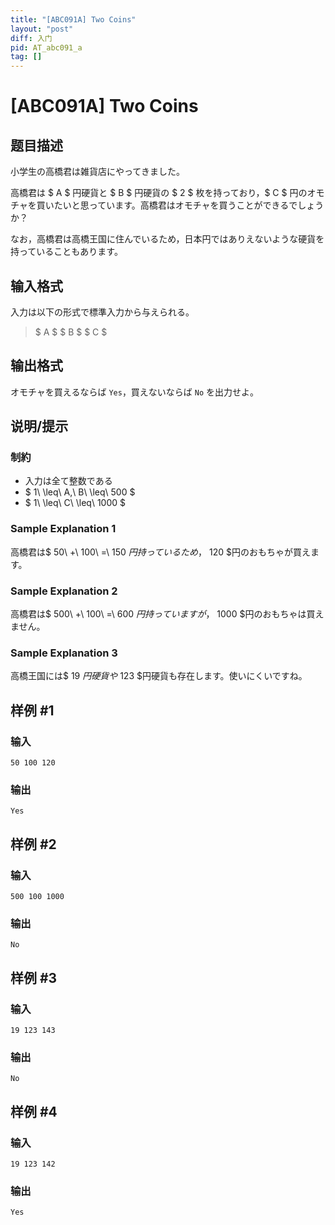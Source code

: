 ```yaml
---
title: "[ABC091A] Two Coins"
layout: "post"
diff: 入门
pid: AT_abc091_a
tag: []
---
```


# [ABC091A] Two Coins

## 题目描述

[problemUrl]: https://atcoder.jp/contests/abc091/tasks/abc091_a

小学生の高橋君は雑貨店にやってきました。

高橋君は $ A $ 円硬貨と $ B $ 円硬貨の $ 2 $ 枚を持っており，$ C $ 円のオモチャを買いたいと思っています。高橋君はオモチャを買うことができるでしょうか？

なお，高橋君は高橋王国に住んでいるため，日本円ではありえないような硬貨を持っていることもあります。

## 输入格式

入力は以下の形式で標準入力から与えられる。

> $ A $ $ B $ $ C $

## 输出格式

オモチャを買えるならば `Yes`，買えないならば `No` を出力せよ。

## 说明/提示

### 制約

- 入力は全て整数である
- $ 1\ \leq\ A,\ B\ \leq\ 500 $
- $ 1\ \leq\ C\ \leq\ 1000 $

### Sample Explanation 1

高橋君は$ 50\ +\ 100\ =\ 150 $円持っているため，$ 120 $円のおもちゃが買えます。

### Sample Explanation 2

高橋君は$ 500\ +\ 100\ =\ 600 $円持っていますが，$ 1000 $円のおもちゃは買えません。

### Sample Explanation 3

高橋王国には$ 19 $円硬貨や$ 123 $円硬貨も存在します。使いにくいですね。

## 样例 #1

### 输入

```
50 100 120
```

### 输出

```
Yes
```

## 样例 #2

### 输入

```
500 100 1000
```

### 输出

```
No
```

## 样例 #3

### 输入

```
19 123 143
```

### 输出

```
No
```

## 样例 #4

### 输入

```
19 123 142
```

### 输出

```
Yes
```

